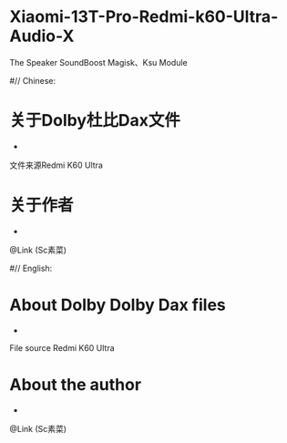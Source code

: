 # Xiaomi-13T-Pro-Redmi-k60-Ultra-Audio-X
The Speaker SoundBoost Magisk、Ksu Module

#// Chinese:
# 关于Dolby杜比Dax文件
-
文件来源Redmi K60 Ultra

# 关于作者
-
@Link (Sc素菜)

#// English:
# About Dolby Dolby Dax files
-
File source Redmi K60 Ultra

# About the author
-
@Link (Sc素菜)

